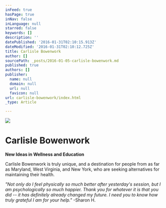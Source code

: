 ```yaml
---
inFeed: true
hasPage: true
inNav: false
inLanguage: null
starred: false
keywords: []
description: ''
datePublished: '2016-01-31T02:10:15.913Z'
dateModified: '2016-01-31T02:10:12.725Z'
title: Carlisle Bowenwork
author: []
sourcePath: _posts/2016-01-05-carlisle-bowenwork.md
published: true
authors: []
publisher:
  name: null
  domain: null
  url: null
  favicon: null
url: carlisle-bowenwork/index.html
_type: Article

---
```

![](https://the-grid-user-content.s3-us-west-2.amazonaws.com/20a2eb34-4482-4d58-8de7-8f5bbe6437d1.jpg)

# Carlisle Bowenwork

**New Ideas in Wellness and Education**

Carlisle Bowenwork is truly unique, and a destination for
people from as far as Maryland, West Virginia, and New York, who are seeking
alternatives for maintaining their health.

_"Not only do I feel physically so much better after yesterday's session, but I am psychologically so much happier. Thank you for whatever it is that you did -- it has definitely already changed my future. I need you to know how truly grateful I am for your help."_ -Sharon H.